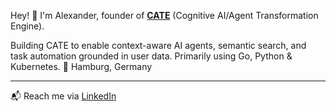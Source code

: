 Hey! 👋 I'm Alexander, founder of **[CATE](https://github.com/js402/CATE)** (Cognitive AI/Agent Transformation Engine).

Building CATE to enable context-aware AI agents, semantic search, and task automation grounded in user data. Primarily using Go, Python & Kubernetes. 📍 Hamburg, Germany
____
📬 Reach me via [LinkedIn](https://www.linkedin.com/in/ertli/)
